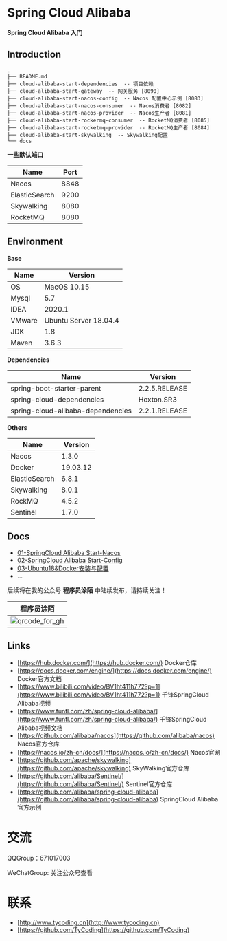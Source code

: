 # Spring Cloud Alibaba 

**Spring Cloud Alibaba 入门**

## Introduction

```
.
├── README.md
├── cloud-alibaba-start-dependencies  -- 项目依赖
├── cloud-alibaba-start-gateway  -- 网关服务 [8090]
├── cloud-alibaba-start-nacos-config  -- Nacos 配置中心示例 [8083]
├── cloud-alibaba-start-nacos-consumer  -- Nacos消费者 [8082]
├── cloud-alibaba-start-nacos-provider  -- Nacos生产者 [8081]
├── cloud-alibaba-start-rockermq-consumer  -- RocketMQ消费者 [8085]
├── cloud-alibaba-start-rocketmq-provider  -- RocketMQ生产者 [8084]
├── cloud-alibaba-start-skywalking  -- Skywalking配置
└── docs
```

**一些默认端口**

| Name          | Port |
| ------------- | ---- |
| Nacos         | 8848 |
| ElasticSearch | 9200 |
| Skywalking    | 8080 |
| RocketMQ      | 8080 |



## Environment

**Base**

| Name | Version |
| -- | -- |
| OS | MacOS 10.15 |
| Mysql | 5.7 |
| IDEA | 2020.1 |
| VMware | Ubuntu Server 18.04.4 |
| JDK | 1.8 |
| Maven | 3.6.3 |

 **Dependencies**

| Name                              | Version       |
| --------------------------------- | ------------- |
| spring-boot-starter-parent        | 2.2.5.RELEASE |
| spring-cloud-dependencies         | Hoxton.SR3    |
| spring-cloud-alibaba-dependencies | 2.2.1.RELEASE |

**Others**

| Name          | Version  |
| ------------- | -------- |
| Nacos         | 1.3.0    |
| Docker        | 19.03.12 |
| ElasticSearch | 6.8.1    |
| Skywalking    | 8.0.1    |
| RockMQ        | 4.5.2    |
| Sentinel      | 1.7.0    |



## Docs

- [01-SpringCloud Alibaba Start-Nacos](https://tycoding.cn/2020/06/25/cloud/cloud-alibaba-start/01.Nacos-install/)
- [02-SpringCloud Alibaba Start-Config](https://tycoding.cn/2020/06/26/cloud/cloud-alibaba-start/02.Nacos-Config/)
- [03-Ubuntu18&Docker安装与配置](https://tycoding.cn/2020/06/26/cloud/cloud-alibaba-start/03.Ubuntu&Docker/)
- ...



后续将在我的公众号 **程序员涂陌** 中陆续发布，请持续关注！

| 程序员涂陌                                                  |
| ----------------------------------------------------------- |
| ![qrcode_for_gh](http://cdn.tycoding.cn/20200610184737.jpg) |

## Links

- [https://hub.docker.com/](https://hub.docker.com/) Docker仓库
- [https://docs.docker.com/engine/](https://docs.docker.com/engine/) Docker官方文档
- [https://www.bilibili.com/video/BV1ht411h772?p=1](https://www.bilibili.com/video/BV1ht411h772?p=1) 千锋SpringCloud Alibaba视频
- [https://www.funtl.com/zh/spring-cloud-alibaba/](https://www.funtl.com/zh/spring-cloud-alibaba/) 千锋SpringCloud Alibaba视频文档
- [https://github.com/alibaba/nacos](https://github.com/alibaba/nacos) Nacos官方仓库
- [https://nacos.io/zh-cn/docs/](https://nacos.io/zh-cn/docs/) Nacos官网
- [https://github.com/apache/skywalking](https://github.com/apache/skywalking) SkyWalking官方仓库
- [https://github.com/alibaba/Sentinel/](https://github.com/alibaba/Sentinel/) Sentinel官方仓库
- [https://github.com/alibaba/spring-cloud-alibaba](https://github.com/alibaba/spring-cloud-alibaba) SpringCloud Alibaba官方示例

# 交流

QQGroup：671017003   

WeChatGroup:  关注公众号查看

# 联系

- [http://www.tycoding.cn](http://www.tycoding.cn)
- [https://github.com/TyCoding](https://github.com/TyCoding)
